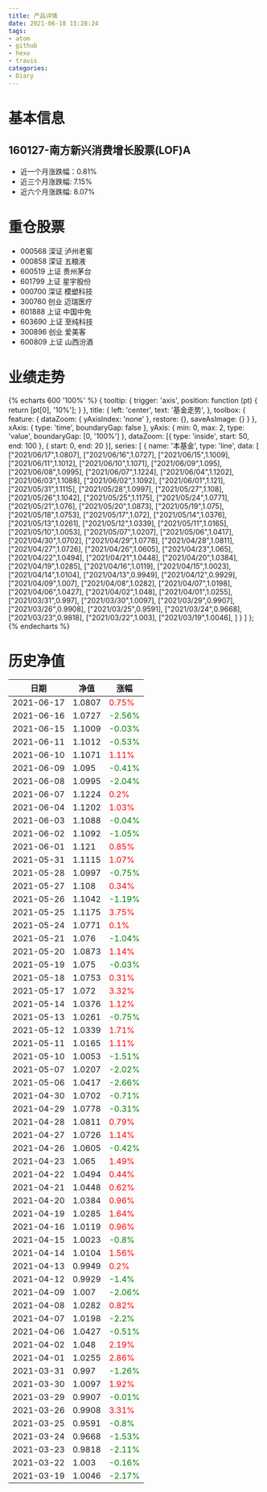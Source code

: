 ```yaml
---
title: 产品详情
date: 2021-06-18 15:28:24
tags:
- atom
- github
- hexo
- travis
categories:
- Diary
---
```


# 基本信息
## 160127-南方新兴消费增长股票(LOF)A
- 近一个月涨跌幅：0.81%
- 近三个月涨跌幅: 7.15%
- 近六个月涨跌幅: 8.07%

# 重仓股票
- 000568 深证 泸州老窖
- 000858 深证 五粮液
- 600519 上证 贵州茅台
- 601799 上证 星宇股份
- 000700 深证 模塑科技
- 300760 创业 迈瑞医疗
- 601888 上证 中国中免
- 603690 上证 至纯科技
- 300896 创业 爱美客
- 600809 上证 山西汾酒
# 业绩走势

{% echarts 600 '100%' %}
{
  tooltip: {
        trigger: 'axis',
        position: function (pt) {
            return [pt[0], '10%'];
        }
    },
    title: {
        left: 'center',
        text: '基金走势',
    },
    toolbox: {
        feature: {
            dataZoom: {
                yAxisIndex: 'none'
            },
            restore: {},
            saveAsImage: {}
        }
    },
    xAxis: {
        type: 'time',
        boundaryGap: false
    },
    yAxis: {
        min: 0,
        max: 2,
        type: 'value',
        boundaryGap: [0, '100%']
    },
    dataZoom: [{
        type: 'inside',
        start: 50,
        end: 100
    }, {
        start: 0,
        end: 20
    }],
    series: [
        {
            name: '本基金',
            type: 'line',
            data: [
["2021/06/17",1.0807],
["2021/06/16",1.0727],
["2021/06/15",1.1009],
["2021/06/11",1.1012],
["2021/06/10",1.1071],
["2021/06/09",1.095],
["2021/06/08",1.0995],
["2021/06/07",1.1224],
["2021/06/04",1.1202],
["2021/06/03",1.1088],
["2021/06/02",1.1092],
["2021/06/01",1.121],
["2021/05/31",1.1115],
["2021/05/28",1.0997],
["2021/05/27",1.108],
["2021/05/26",1.1042],
["2021/05/25",1.1175],
["2021/05/24",1.0771],
["2021/05/21",1.076],
["2021/05/20",1.0873],
["2021/05/19",1.075],
["2021/05/18",1.0753],
["2021/05/17",1.072],
["2021/05/14",1.0376],
["2021/05/13",1.0261],
["2021/05/12",1.0339],
["2021/05/11",1.0165],
["2021/05/10",1.0053],
["2021/05/07",1.0207],
["2021/05/06",1.0417],
["2021/04/30",1.0702],
["2021/04/29",1.0778],
["2021/04/28",1.0811],
["2021/04/27",1.0726],
["2021/04/26",1.0605],
["2021/04/23",1.065],
["2021/04/22",1.0494],
["2021/04/21",1.0448],
["2021/04/20",1.0384],
["2021/04/19",1.0285],
["2021/04/16",1.0119],
["2021/04/15",1.0023],
["2021/04/14",1.0104],
["2021/04/13",0.9949],
["2021/04/12",0.9929],
["2021/04/09",1.007],
["2021/04/08",1.0282],
["2021/04/07",1.0198],
["2021/04/06",1.0427],
["2021/04/02",1.048],
["2021/04/01",1.0255],
["2021/03/31",0.997],
["2021/03/30",1.0097],
["2021/03/29",0.9907],
["2021/03/26",0.9908],
["2021/03/25",0.9591],
["2021/03/24",0.9668],
["2021/03/23",0.9818],
["2021/03/22",1.003],
["2021/03/19",1.0046],
]
        }
    ]
};
{% endecharts %}

# 历史净值

| 日期 | 净值 | 涨幅 |
| --- | --- | --- |
|2021-06-17|1.0807|<font color=red>0.75%</font>|
|2021-06-16|1.0727|<font color=green>-2.56%</font>|
|2021-06-15|1.1009|<font color=green>-0.03%</font>|
|2021-06-11|1.1012|<font color=green>-0.53%</font>|
|2021-06-10|1.1071|<font color=red>1.11%</font>|
|2021-06-09|1.095|<font color=green>-0.41%</font>|
|2021-06-08|1.0995|<font color=green>-2.04%</font>|
|2021-06-07|1.1224|<font color=red>0.2%</font>|
|2021-06-04|1.1202|<font color=red>1.03%</font>|
|2021-06-03|1.1088|<font color=green>-0.04%</font>|
|2021-06-02|1.1092|<font color=green>-1.05%</font>|
|2021-06-01|1.121|<font color=red>0.85%</font>|
|2021-05-31|1.1115|<font color=red>1.07%</font>|
|2021-05-28|1.0997|<font color=green>-0.75%</font>|
|2021-05-27|1.108|<font color=red>0.34%</font>|
|2021-05-26|1.1042|<font color=green>-1.19%</font>|
|2021-05-25|1.1175|<font color=red>3.75%</font>|
|2021-05-24|1.0771|<font color=red>0.1%</font>|
|2021-05-21|1.076|<font color=green>-1.04%</font>|
|2021-05-20|1.0873|<font color=red>1.14%</font>|
|2021-05-19|1.075|<font color=green>-0.03%</font>|
|2021-05-18|1.0753|<font color=red>0.31%</font>|
|2021-05-17|1.072|<font color=red>3.32%</font>|
|2021-05-14|1.0376|<font color=red>1.12%</font>|
|2021-05-13|1.0261|<font color=green>-0.75%</font>|
|2021-05-12|1.0339|<font color=red>1.71%</font>|
|2021-05-11|1.0165|<font color=red>1.11%</font>|
|2021-05-10|1.0053|<font color=green>-1.51%</font>|
|2021-05-07|1.0207|<font color=green>-2.02%</font>|
|2021-05-06|1.0417|<font color=green>-2.66%</font>|
|2021-04-30|1.0702|<font color=green>-0.71%</font>|
|2021-04-29|1.0778|<font color=green>-0.31%</font>|
|2021-04-28|1.0811|<font color=red>0.79%</font>|
|2021-04-27|1.0726|<font color=red>1.14%</font>|
|2021-04-26|1.0605|<font color=green>-0.42%</font>|
|2021-04-23|1.065|<font color=red>1.49%</font>|
|2021-04-22|1.0494|<font color=red>0.44%</font>|
|2021-04-21|1.0448|<font color=red>0.62%</font>|
|2021-04-20|1.0384|<font color=red>0.96%</font>|
|2021-04-19|1.0285|<font color=red>1.64%</font>|
|2021-04-16|1.0119|<font color=red>0.96%</font>|
|2021-04-15|1.0023|<font color=green>-0.8%</font>|
|2021-04-14|1.0104|<font color=red>1.56%</font>|
|2021-04-13|0.9949|<font color=red>0.2%</font>|
|2021-04-12|0.9929|<font color=green>-1.4%</font>|
|2021-04-09|1.007|<font color=green>-2.06%</font>|
|2021-04-08|1.0282|<font color=red>0.82%</font>|
|2021-04-07|1.0198|<font color=green>-2.2%</font>|
|2021-04-06|1.0427|<font color=green>-0.51%</font>|
|2021-04-02|1.048|<font color=red>2.19%</font>|
|2021-04-01|1.0255|<font color=red>2.86%</font>|
|2021-03-31|0.997|<font color=green>-1.26%</font>|
|2021-03-30|1.0097|<font color=red>1.92%</font>|
|2021-03-29|0.9907|<font color=green>-0.01%</font>|
|2021-03-26|0.9908|<font color=red>3.31%</font>|
|2021-03-25|0.9591|<font color=green>-0.8%</font>|
|2021-03-24|0.9668|<font color=green>-1.53%</font>|
|2021-03-23|0.9818|<font color=green>-2.11%</font>|
|2021-03-22|1.003|<font color=green>-0.16%</font>|
|2021-03-19|1.0046|<font color=green>-2.17%</font>|
